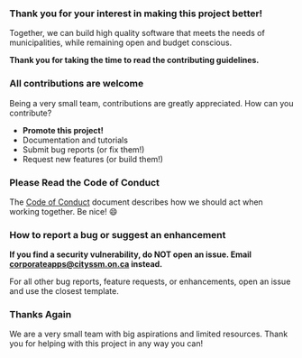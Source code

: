 ### Thank you for your interest in making this project better!

Together, we can build high quality software that meets the needs of municipalities,
while remaining open and budget conscious.

**Thank you for taking the time to read the contributing guidelines.**

### All contributions are welcome

Being a very small team, contributions are greatly appreciated. How can you contribute?

- **Promote this project!**
- Documentation and tutorials
- Submit bug reports (or fix them!)
- Request new features (or build them!)

### Please Read the Code of Conduct

The [Code of Conduct](CODE_OF_CONDUCT.md) document describes how we should act when working together.
Be nice! :smile:

### How to report a bug or suggest an enhancement

**If you find a security vulnerability, do NOT open an issue. Email
<corporateapps@cityssm.on.ca> instead.**

For all other bug reports, feature requests, or enhancements,
open an issue and use the closest template.

### Thanks Again

We are a very small team with big aspirations and limited resources.
Thank you for helping with this project in any way you can!
